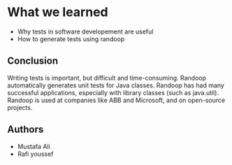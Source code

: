 # What we learned
- Why tests in software developement are useful
- How to generate tests using randoop

## Conclusion
Writing tests is important, but difficult and time-consuming. Randoop automatically generates unit tests for Java classes. Randoop has had many successful applications, especially with library classes (such as java.util). Randoop is used at companies like ABB and Microsoft, and on open-source projects.

## Authors
- Mustafa Ali
- Rafi youssef


